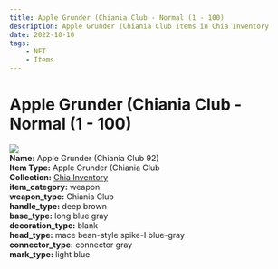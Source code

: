 ```yaml
---
title: Apple Grunder (Chiania Club - Normal (1 - 100)
description: Apple Grunder (Chiania Club Items in Chia Inventory
date: 2022-10-10
tags:
    - NFT
    - Items
---
```


# Apple Grunder (Chiania Club - Normal (1 - 100)
<div class="item_thumbnail">
<img loading="lazy" src="https://bafybeigp6t3mrhxbxi4djgdyhgckepflzi7czkcxkro3b6kpxnsgihnm5m.ipfs.nftstorage.link/92.gif"><br/>
<div><strong>Name:</strong> Apple Grunder (Chiania Club 92)</div>
<div><strong>Item Type:</strong> Apple Grunder (Chiania Club</div>
<div><strong>Collection:</strong> <a href="https://www.spacescan.io/xch/nft/collection/col1ucr852c8uzgemuashmz65kmnt2nn4wuhecevrwhtkk72ukfc5c7s6wn3sj">Chia Inventory</a></div>
<div><strong>item_category:</strong> weapon</div>
<div><strong>weapon_type:</strong> Chiania Club</div>
<div><strong>handle_type:</strong> deep brown</div>
<div><strong>base_type:</strong> long blue gray</div>
<div><strong>decoration_type:</strong> blank</div>
<div><strong>head_type:</strong> mace bean-style spike-I blue-gray</div>
<div><strong>connector_type:</strong> connector gray</div>
<div><strong>mark_type:</strong> light blue</div>
</div>

